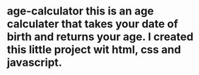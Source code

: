 # age-calculator this is an age calculater that takes your date of birth and returns your age. I created this little project wit html, css and javascript.
